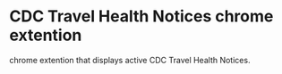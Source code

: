 # CDC Travel Health Notices chrome extention
 chrome extention that displays active CDC Travel Health Notices.
